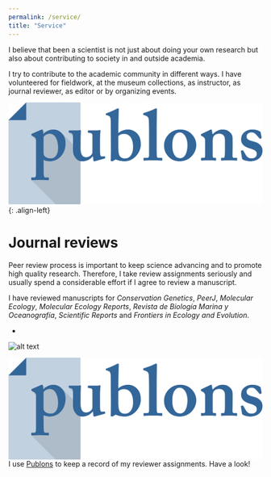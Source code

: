 ```yaml
---
permalink: /service/
title: "Service"
---
```


I believe that been a scientist is not just about doing your own research but also about contributing to society in and outside academia.

I try to contribute to the academic community in different ways. I have volunteered for fieldwork, at the museum collections, as instructor, as journal reviewer, as editor or by organizing events. 

![image-left](/assets/images/publons-logo.png){: .align-left}
# Journal reviews

Peer review process is important to keep science advancing and to promote high quality research. Therefore, I take review assignments seriously and usually spend a considerable effort if I agree to review a manuscript.

I have reviewed manuscripts for *Conservation Genetics*, *PeerJ*, *Molecular Ecology*, *Molecular Ecology Reports*, *Revista de Biología Marina y Oceanografía*, *Scientific Reports* and *Frontiers in Ecology and Evolution*.

-

<img src="url" alt="alt text" width="whatever" height="whatever">

<img src="/assets/images/publons-logo.png"
     alt="Markdown Monster icon"
     style="float: left; margin-right: 10px;" />

I use [Publons](https://publons.com/researcher/1518390/andrea-a-cabrera/peer-review/) to keep a record of my reviewer assignments. Have a look!


